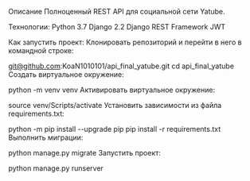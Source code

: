 Описание
Полноценный REST API для социальной сети Yatube. 

Технологии:
Python 3.7
Django 2.2
Django REST Framework
JWT

Как запустить проект:
Клонировать репозиторий и перейти в него в командной строке:

git@github.com:KoaN1010101/api_final_yatube.git
cd api_final_yatube
Cоздать виртуальное окружение:

python -m venv venv
Aктивировать виртуальное окружение:

source venv/Scripts/activate
Установить зависимости из файла requirements.txt:

python -m pip install --upgrade pip
pip install -r requirements.txt
Выполнить миграции:

python manage.py migrate
Запустить проект:

python manage.py runserver

